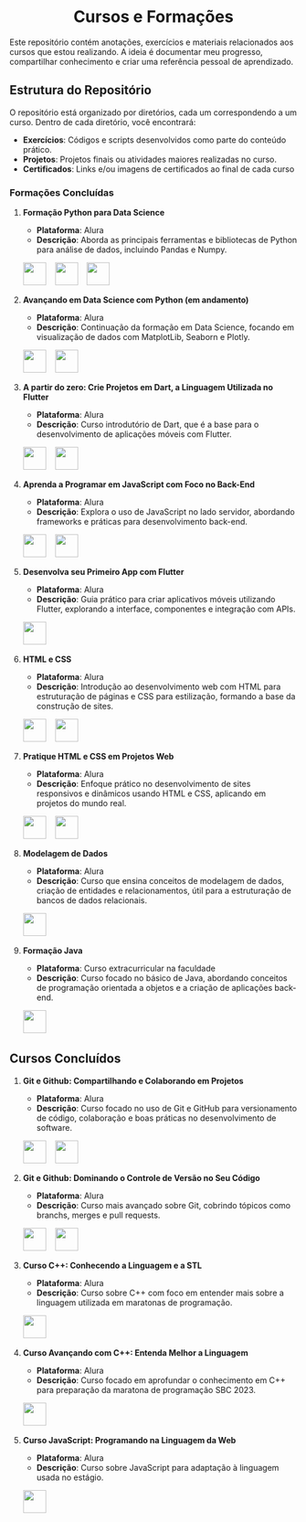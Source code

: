 <h1 align="center"> Cursos e Formações</h1>

Este repositório contém anotações, exercícios e materiais relacionados aos cursos que estou realizando. A ideia é documentar meu progresso, compartilhar conhecimento e criar uma referência pessoal de aprendizado.

## Estrutura do Repositório

O repositório está organizado por diretórios, cada um correspondendo a um curso. Dentro de cada diretório, você encontrará:

- **Exercícios**: Códigos e scripts desenvolvidos como parte do conteúdo prático.
- **Projetos**: Projetos finais ou atividades maiores realizadas no curso.
- **Certificados**: Links e/ou imagens de certificados ao final de cada curso 

### Formações Concluídas

1. **Formação Python para Data Science**  
   - **Plataforma**: Alura  
   - **Descrição**: Aborda as principais ferramentas e bibliotecas de Python para análise de dados, incluindo Pandas e Numpy.  
   <p>
      <img src="https://cdn.jsdelivr.net/gh/devicons/devicon@latest/icons/python/python-plain.svg" width="40" height="40" />&nbsp;&nbsp;&nbsp;
      <img src="https://cdn.jsdelivr.net/gh/devicons/devicon@latest/icons/pandas/pandas-plain.svg" width="40" height="40" />&nbsp;&nbsp;&nbsp;
      <img src="https://cdn.jsdelivr.net/gh/devicons/devicon@latest/icons/numpy/numpy-plain.svg" width="40" height="40" />&nbsp;&nbsp;&nbsp;
   </p>

2. **Avançando em Data Science com Python (em andamento)**  
   - **Plataforma**: Alura  
   - **Descrição**: Continuação da formação em Data Science, focando em visualização de dados com MatplotLib, Seaborn e Plotly.  
   <p>
      <img src="https://cdn.jsdelivr.net/gh/devicons/devicon@latest/icons/matplotlib/matplotlib-plain.svg" width="40" height="40" />&nbsp;&nbsp;&nbsp;
      <img src="https://cdn.jsdelivr.net/gh/devicons/devicon@latest/icons/plotly/plotly-plain.svg" width="40" height="40" />&nbsp;&nbsp;&nbsp;
   </p>

3. **A partir do zero: Crie Projetos em Dart, a Linguagem Utilizada no Flutter**  
   - **Plataforma**: Alura  
   - **Descrição**: Curso introdutório de Dart, que é a base para o desenvolvimento de aplicações móveis com Flutter.  
   <p>
      <img src="https://cdn.jsdelivr.net/gh/devicons/devicon@latest/icons/dart/dart-plain.svg" width="40" height="40" />&nbsp;&nbsp;&nbsp;
      <img src="https://cdn.jsdelivr.net/gh/devicons/devicon@latest/icons/flutter/flutter-plain.svg" width="40" height="40" />&nbsp;&nbsp;&nbsp;
   </p>

4. **Aprenda a Programar em JavaScript com Foco no Back-End**  
   - **Plataforma**: Alura  
   - **Descrição**: Explora o uso de JavaScript no lado servidor, abordando frameworks e práticas para desenvolvimento back-end.  
   <p>
      <img src="https://cdn.jsdelivr.net/gh/devicons/devicon@latest/icons/javascript/javascript-plain.svg" width="40" height="40" />&nbsp;&nbsp;&nbsp;
      <img src="https://cdn.jsdelivr.net/gh/devicons/devicon@latest/icons/nodejs/nodejs-plain.svg" width="40" height="40" />&nbsp;&nbsp;&nbsp;
   </p>

5. **Desenvolva seu Primeiro App com Flutter**  
   - **Plataforma**: Alura  
   - **Descrição**: Guia prático para criar aplicativos móveis utilizando Flutter, explorando a interface, componentes e integração com APIs.  
   <p>
      <img src="https://cdn.jsdelivr.net/gh/devicons/devicon@latest/icons/flutter/flutter-plain.svg" width="40" height="40" />&nbsp;&nbsp;&nbsp;
   </p>

6. **HTML e CSS**  
   - **Plataforma**: Alura  
   - **Descrição**: Introdução ao desenvolvimento web com HTML para estruturação de páginas e CSS para estilização, formando a base da construção de sites.  
   <p>
      <img src="https://cdn.jsdelivr.net/gh/devicons/devicon@latest/icons/html5/html5-plain.svg" width="40" height="40" />&nbsp;&nbsp;&nbsp;
      <img src="https://cdn.jsdelivr.net/gh/devicons/devicon@latest/icons/css3/css3-plain.svg" width="40" height="40" />&nbsp;&nbsp;&nbsp;
   </p>

7. **Pratique HTML e CSS em Projetos Web**  
   - **Plataforma**: Alura  
   - **Descrição**: Enfoque prático no desenvolvimento de sites responsivos e dinâmicos usando HTML e CSS, aplicando em projetos do mundo real.  
   <p>
      <img src="https://cdn.jsdelivr.net/gh/devicons/devicon@latest/icons/html5/html5-plain.svg" width="40" height="40" />&nbsp;&nbsp;&nbsp;
      <img src="https://cdn.jsdelivr.net/gh/devicons/devicon@latest/icons/css3/css3-plain.svg" width="40" height="40" />&nbsp;&nbsp;&nbsp;
   </p>

8. **Modelagem de Dados**  
   - **Plataforma**: Alura  
   - **Descrição**: Curso que ensina conceitos de modelagem de dados, criação de entidades e relacionamentos, útil para a estruturação de bancos de dados relacionais.  
   <p>
      <img src="https://cdn.jsdelivr.net/gh/devicons/devicon@latest/icons/sqldeveloper/sqldeveloper-plain.svg" width="40" height="40" />&nbsp;&nbsp;&nbsp;
   </p>

9. **Formação Java**  
   - **Plataforma**: Curso extracurricular na faculdade  
   - **Descrição**: Curso focado no básico de Java, abordando conceitos de programação orientada a objetos e a criação de aplicações back-end.  
   <p>
      <img src="https://cdn.jsdelivr.net/gh/devicons/devicon@latest/icons/java/java-plain.svg" width="40" height="40" />&nbsp;&nbsp;&nbsp;
   </p>

## Cursos Concluídos

1. **Git e Github: Compartilhando e Colaborando em Projetos**  
   - **Plataforma**: Alura  
   - **Descrição**: Curso focado no uso de Git e GitHub para versionamento de código, colaboração e boas práticas no desenvolvimento de software.  
   <p>
      <img src="https://cdn.jsdelivr.net/gh/devicons/devicon@latest/icons/git/git-plain.svg" width="40" height="40" />&nbsp;&nbsp;&nbsp;
      <img src="https://cdn.jsdelivr.net/gh/devicons/devicon@latest/icons/github/github-original.svg" width="40" height="40" />&nbsp;&nbsp;&nbsp;
   </p>

2. **Git e Github: Dominando o Controle de Versão no Seu Código**  
   - **Plataforma**: Alura  
   - **Descrição**: Curso mais avançado sobre Git, cobrindo tópicos como branchs, merges e pull requests.  
   <p>
      <img src="https://cdn.jsdelivr.net/gh/devicons/devicon@latest/icons/git/git-plain.svg" width="40" height="40" />&nbsp;&nbsp;&nbsp;
      <img src="https://cdn.jsdelivr.net/gh/devicons/devicon@latest/icons/github/github-original.svg" width="40" height="40" />&nbsp;&nbsp;&nbsp;
   </p>

3. **Curso C++: Conhecendo a Linguagem e a STL**  
   - **Plataforma**: Alura  
   - **Descrição**: Curso sobre C++ com foco em entender mais sobre a linguagem utilizada em maratonas de programação.  
   <p>
      <img src="https://cdn.jsdelivr.net/gh/devicons/devicon@latest/icons/cplusplus/cplusplus-plain.svg" width="40" height="40" />&nbsp;&nbsp;&nbsp;
   </p>

4. **Curso Avançando com C++: Entenda Melhor a Linguagem**  
   - **Plataforma**: Alura  
   - **Descrição**: Curso focado em aprofundar o conhecimento em C++ para preparação da maratona de programação SBC 2023.  
   <p>
      <img src="https://cdn.jsdelivr.net/gh/devicons/devicon@latest/icons/cplusplus/cplusplus-plain.svg" width="40" height="40" />&nbsp;&nbsp;&nbsp;
   </p>

5. **Curso JavaScript: Programando na Linguagem da Web**  
   - **Plataforma**: Alura  
   - **Descrição**: Curso sobre JavaScript para adaptação à linguagem usada no estágio.  
   <p>
      <img src="https://cdn.jsdelivr.net/gh/devicons/devicon@latest/icons/javascript/javascript-plain.svg" width="40" height="40" />&nbsp;&nbsp;&nbsp;
   </p>
